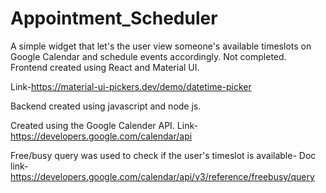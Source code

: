 # Appointment_Scheduler
A simple widget that let's the user view someone's available timeslots on Google Calendar and schedule events accordingly. Not completed. Frontend created using React and Material UI.

Link-https://material-ui-pickers.dev/demo/datetime-picker

Backend created using javascript and node js.

Created using the Google Calender API. Link- https://developers.google.com/calendar/api

Free/busy query was used to check if the user's timeslot is available- Doc link- https://developers.google.com/calendar/api/v3/reference/freebusy/query
